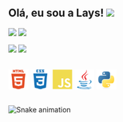 ## Olá, eu sou a Lays! <img src="https://raw.githubusercontent.com/kaueMarques/kaueMarques/master/hi.gif" width="25px">

<a href="https://www.linkedin.com/in/laysqueiroz/" target="_blank"><img src="https://img.shields.io/badge/-LinkedIn-%230077B5?style=for-the-badge&logo=linkedin&logoColor=white" target="_blank"></a>
<a href = "mailto: lysqueiroz@outlook.com"><img src="https://img.shields.io/badge/Outlook-0078D4?style=for-the-badge&logo=microsoft-outlook&logoColor=white" target="_blank"></a>

<div>
  <img height="165em" src="https://github-readme-stats.vercel.app/api?username=laysqueiroz&show_icons=true&theme=algolia&include_all_commits=true&count_private=true"/>
  <img height="165em" src="https://github-readme-stats.vercel.app/api/top-langs/?username=laysqueiroz&layout=compact&langs_count=16&theme=algolia"/>
<div>
  
  <p align="left"><br>
    <img src="https://raw.githubusercontent.com/devicons/devicon/master/icons/html5/html5-plain-wordmark.svg" alt="html5"  width="40" height="40">
    <img src="https://raw.githubusercontent.com/devicons/devicon/master/icons/css3/css3-plain-wordmark.svg" alt="css3"  width="40" height="40">
    <img src="https://raw.githubusercontent.com/devicons/devicon/master/icons/javascript/javascript-plain.svg" alt="javascript"  width="40" height="40">
    <img src="https://github.com/devicons/devicon/blob/master/icons/java/java-original.svg" alt="java"  width="40" height="40">
    <img src="https://raw.githubusercontent.com/devicons/devicon/master/icons/python/python-original.svg" alt="python"  width="40" height="40">
  </p>
  
  ##
 
<div align="left">

  ![Snake animation](https://github.com/laysqueiroz/laysqueiroz/blob/output/github-contribution-grid-snake.svg)

</div>
